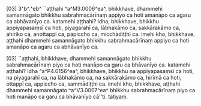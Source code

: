 [03] 3^b^.^eb^ ``aṭṭhahi ^a^M3.0006^ea^, bhikkhave, dhammehi samannāgato  bhikkhu sabrahmacārīnaṃ appiyo ca hoti amanāpo ca agaru ca  abhāvanīyo ca. katamehi aṭṭhahi? idha, bhikkhave, bhikkhu  appiyapasaṃsī ca hoti, piyagarahī ca, lābhakāmo ca, sakkārakāmo  ca, ahiriko ca, anottappī ca, pāpiccho ca, micchādiṭṭhi ca.  imehi kho, bhikkhave, aṭṭhahi dhammehi samannāgato bhikkhu  sabrahmacārīnaṃ appiyo ca hoti amanāpo ca agaru ca abhāvanīyo ca.

[03] ``aṭṭhahi, bhikkhave, dhammehi samannāgato bhikkhu sabrahmacārīnaṃ  piyo ca hoti manāpo ca garu ca bhāvanīyo ca. katamehi aṭṭhahi?  idha ^a^P4.0156^ea^, bhikkhave, bhikkhu na appiyapasaṃsī ca  hoti, na piyagarahī ca, na lābhakāmo ca, na sakkārakāmo ca,  hirīmā ca hoti, ottappī ca, appiccho ca, sammādiṭṭhi ca.  imehi kho, bhikkhave, aṭṭhahi dhammehi samannāgato ^a^V3.0007^ea^ bhikkhu  sabrahmacārīnaṃ piyo ca hoti manāpo ca garu ca bhāvanīyo cā''ti.  tatiyaṃ.